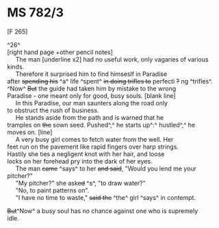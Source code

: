 # MS 782/3

[F 265]

^26^\
[right hand page +other pencil notes] \
&nbsp;&nbsp;&nbsp;&nbsp;&nbsp;The man [underline x2] had no useful work, only vagaries of various \
kinds. \
&nbsp;&nbsp;&nbsp;&nbsp;&nbsp;Therefore it surprised him to find himseslf in Paradise \
after  ~~spending his~~ ^a^ life ^spent^ ~~in doing trifles to~~ perfecti ~~?~~ ng ^trifles^. \
^Now^ ~~But~~ the guide had taken him by mistake to the wrong \
Paradise - one meant only for good, busy souls. 
[blank line] \
&nbsp;&nbsp;&nbsp;&nbsp;&nbsp;In this Paradise, our man saunters along the road only \
to obstruct the rush of business. \
&nbsp;&nbsp;&nbsp;&nbsp;&nbsp;He stands aside from the path and is warned that he \
tramples on ~~the~~ sown seed. Pushed^,^ he starts up^:^ hustled^,^ he \
moves on.
[line] \
&nbsp;&nbsp;&nbsp;&nbsp;&nbsp;A very busy girl comes to fetch water from the well. Her \
feet run on the pavement like rapid fingers over harp strings. \
Hastily she ties a negligent knot with her hair, and loose \
locks on her forehead pry into the dark of her eyes. \
&nbsp;&nbsp;&nbsp;&nbsp;&nbsp;The man ~~came~~ ^says^ to her ~~and said~~, "Would you lend me your \
pitcher?" \
&nbsp;&nbsp;&nbsp;&nbsp;&nbsp;"My pitcher?" she ask~~ed~~ ^s^, "to draw water?" \
&nbsp;&nbsp;&nbsp;&nbsp;&nbsp;"No, to paint patterns on". \
&nbsp;&nbsp;&nbsp;&nbsp;&nbsp;"I have no time to waste," ~~said the~~ ^the^ girl ^says^ in contempt. 

~~But~~^Now^ a busy soul has no chance against one who is supremely \
idle.
